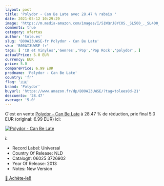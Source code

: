 ```yaml
---
layout: post
title: 'Polydor - Can Be Late avec 28.47 % rabais '
date: 2021-05-12 10:29:29
image: 'https://m.media-amazon.com/images/I/51WQrJ8YCOS._SL500_._SL400_.jpg'
comments: true
category: ofertas
author: 'tole.es'
slug: 'B00AI3UWSE-fr Polydor - Can Be Late'
sku: 'B00AI3UWSE-fr'
tags: [ 'CD et Vinyles','Genres','Pop','Pop Rock','polydor', ]
actualPrice: 5.0 EUR
currency: EUR
price: 5.0
comparePrice: 6.99 EUR
prodname: 'Polydor - Can Be Late'
country: 'fr'
flag: '🇫🇷'
brand: 'Polydor'
buyurl: 'https://www.amazon.fr/dp/B00AI3UWSE/?tag=tolees0d-21'
descuento: '28.47'
average: '5.0'
---
```


C'est en vente [Polydor - Can Be Late](https://www.amazon.fr/dp/B00AI3UWSE/?tag=tolees0d-21)  à  28.47 % de réduction, prix final  5.0 EUR (original: 6.99 EUR) ici:

[![Polydor - Can Be Late](https://m.media-amazon.com/images/I/51WQrJ8YCOS._SL500_._SL400_.jpg)](https://www.amazon.fr/dp/B00AI3UWSE/?tag=tolees0d-21)

ℹ️:

- Record Label: Universal
- Country Of Release: NLD
- Catalog#: 06025 3726902
- Year Of Release: 2013
- Notes: New Version

[🛒 Achète-le!!](https://www.amazon.fr/dp/B00AI3UWSE/?tag=tolees0d-21)
